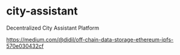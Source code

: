# city-assistant
Decentralized City Assistant Platform


https://medium.com/@didil/off-chain-data-storage-ethereum-ipfs-570e030432cf